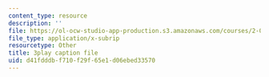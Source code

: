 ```yaml
---
content_type: resource
description: ''
file: https://ol-ocw-studio-app-production.s3.amazonaws.com/courses/2-003sc-engineering-dynamics-fall-2011/d41fdddbf710f29f65e1d06ebed33570_osyKjTQuwlk.srt
file_type: application/x-subrip
resourcetype: Other
title: 3play caption file
uid: d41fdddb-f710-f29f-65e1-d06ebed33570
---
```

